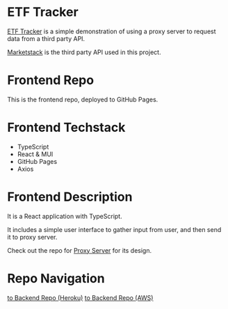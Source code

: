 # ETF Tracker

[ETF Tracker](https://yumingchang1991.github.io/proxy-frontend/) is a simple demonstration of using a proxy server to request data from a third party API.

[Marketstack](https://marketstack.com/documentation) is the third party API used in this project.

# Frontend Repo

This is the frontend repo, deployed to GitHub Pages.

# Frontend Techstack

- TypeScript
- React & MUI
- GitHub Pages
- Axios

# Frontend Description

It is a React application with TypeScript.

It includes a simple user interface to gather input from user, and then send it to proxy server.

Check out the repo for [Proxy Server](https://github.com/yumingchang1991/proxy-backend-heroku) for its design.

# Repo Navigation
[to Backend Repo (Heroku)](https://github.com/yumingchang1991/proxy-backend-heroku)
[to Backend Repo (AWS)](https://github.com/yumingchang1991/proxy-backend)
